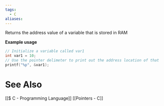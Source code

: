 ```yaml
---
tags:
  - C
aliases:
---
```

Returns the address value of a variable that is stored in RAM

**Example usage**
```c showlinenumbers
// Initialize a variable called var1
int var1 = 10;
// Use the pointer delimeter to print out the address location of that variable
printf("%p", &var1);
```

# See Also
[[$ C - Programming Language]]
[[Pointers - C]]
